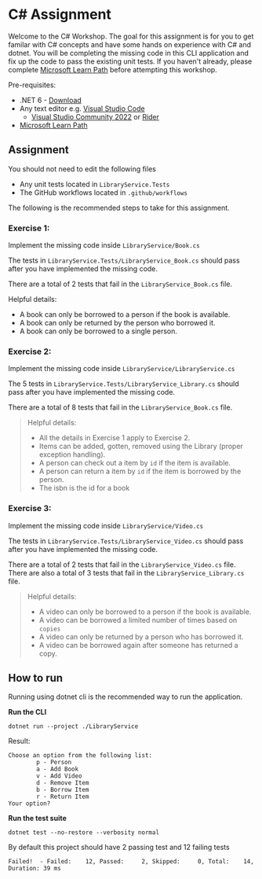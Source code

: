 # C# Assignment

Welcome to the C# Workshop. The goal for this assignment is for you to get familar with C# concepts and have some hands on experience with C# and dotnet. You will be completing the missing code in this CLI application and fix up the code to pass the existing unit tests. If you haven't already, please complete [Microsoft Learn Path](https://docs.microsoft.com/en-us/learn/paths/csharp-first-steps/) before attempting this workshop.

Pre-requisites:
* .NET 6 - [Download](https://dotnet.microsoft.com/en-us/download)
* Any text editor e.g. [Visual Studio Code](https://code.visualstudio.com/) 
  * [Visual Studio Community 2022](https://visualstudio.microsoft.com/) or [Rider](https://www.jetbrains.com/rider/)
* [Microsoft Learn Path](https://docs.microsoft.com/en-us/learn/paths/csharp-first-steps/)

## Assignment

You should not need to edit the following files
* Any unit tests located in `LibraryService.Tests`
* The GitHub workflows located in `.github/workflows`

The following is the recommended steps to take for this assignment.

### Exercise 1: 

Implement the missing code inside `LibraryService/Book.cs`

The tests in `LibraryService.Tests/LibraryService_Book.cs` should pass after you have implemented the missing code.

There are a total of 2 tests that fail in the `LibraryService_Book.cs` file.

Helpful details:
* A book can only be borrowed to a person if the book is available.
* A book can only be returned by the person who borrowed it.
* A book can only be borrowed to a single person.

### Exercise 2:

Implement the missing code inside `LibraryService/LibraryService.cs`

The 5 tests in `LibraryService.Tests/LibraryService_Library.cs` should pass after you have implemented the missing code.

There are a total of 8 tests that fail in the `LibraryService_Book.cs` file.

> Helpful details:
> * All the details in Exercise 1 apply to Exercise 2.
> * Items can be added, gotten, removed using the Library (proper exception handling).
> * A person can check out a item by `id` if the item is available.
> * A person can return a item by `id` if the item is borrowed by the person.
> * The isbn is the id for a book

### Exercise 3:

Implement the missing code inside `LibraryService/Video.cs`

The tests in `LibraryService.Tests/LibraryService_Video.cs` should pass after you have implemented the missing code.

There are a total of 2 tests that fail in the `LibraryService_Video.cs` file.
There are also a total of 3 tests that fail in the `LibraryService_Library.cs` file.

> Helpful details:
> * A video can only be borrowed to a person if the book is available.
> * A video can be borrowed a limited number of times based on `copies`
> * A video can only be returned by a person who has borrowed it.
> * A video can be borrowed again after someone has returned a copy.

## How to run

Running using dotnet cli is the recommended way to run the application.

**Run the CLI**
```
dotnet run --project ./LibraryService
```

Result:
```
Choose an option from the following list:
        p - Person
        a - Add Book
        v - Add Video
        d - Remove Item
        b - Borrow Item
        r - Return Item
Your option?
```


**Run the test suite**
```
dotnet test --no-restore --verbosity normal
```

By default this project should have 2 passing test and 12 failing tests
```
Failed!  - Failed:    12, Passed:     2, Skipped:     0, Total:    14, Duration: 39 ms
```